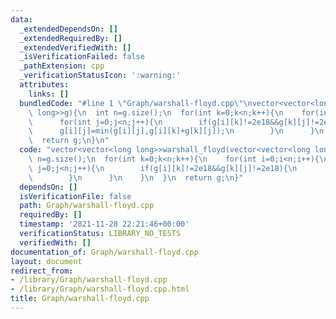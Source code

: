 ```yaml
---
data:
  _extendedDependsOn: []
  _extendedRequiredBy: []
  _extendedVerifiedWith: []
  _isVerificationFailed: false
  _pathExtension: cpp
  _verificationStatusIcon: ':warning:'
  attributes:
    links: []
  bundledCode: "#line 1 \"Graph/warshall-floyd.cpp\"\nvector<vector<long long>>warshall_floyd(vector<vector<long\
    \ long>>g){\n  int n=g.size();\n  for(int k=0;k<n;k++){\n    for(int i=0;i<n;i++){\n\
    \      for(int j=0;j<n;j++){\n        if(g[i][k]!=2e18&&g[k][j]!=2e18){\n    \
    \      g[i][j]=min(g[i][j],g[i][k]+g[k][j]);\n        }\n      }\n    }\n  }\n\
    \  return g;\n}\n"
  code: "vector<vector<long long>>warshall_floyd(vector<vector<long long>>g){\n  int\
    \ n=g.size();\n  for(int k=0;k<n;k++){\n    for(int i=0;i<n;i++){\n      for(int\
    \ j=0;j<n;j++){\n        if(g[i][k]!=2e18&&g[k][j]!=2e18){\n          g[i][j]=min(g[i][j],g[i][k]+g[k][j]);\n\
    \        }\n      }\n    }\n  }\n  return g;\n}"
  dependsOn: []
  isVerificationFile: false
  path: Graph/warshall-floyd.cpp
  requiredBy: []
  timestamp: '2021-11-28 22:21:46+00:00'
  verificationStatus: LIBRARY_NO_TESTS
  verifiedWith: []
documentation_of: Graph/warshall-floyd.cpp
layout: document
redirect_from:
- /library/Graph/warshall-floyd.cpp
- /library/Graph/warshall-floyd.cpp.html
title: Graph/warshall-floyd.cpp
---
```

